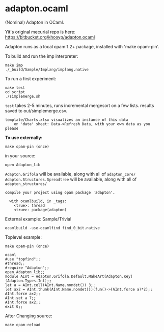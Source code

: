 adapton.ocaml
=============

(Nominal) Adapton in OCaml.

Yit's original mecurial repo is here: https://bitbucket.org/khooyp/adapton.ocaml

Adapton runs as a local opam 1.2+ package, installed with 'make opam-pin'.

To build and run the imp interpreter:

    make imp
    ./_build/Sample/Implang/implang.native

To run a first experiment:

    make test
    cd script
    ./simplemerge.sh

`test` takes 2-5 minutes, runs incremental mergesort on a few lists.
results saved to out/simplemerge.csv.

    template/Charts.xlsx visualizes an instance of this data
        on 'data' sheet: Data->Refresh Data, with your own data as you please

**To use externally:**

    make opam-pin (once)

in your source:

    open Adapton_lib

`Adapton.Grifola` will be available, along with all of `adapton_core/`
`Adapton.Structures.Spreadtree` will be available, along with all of `adapton_structures/`

    compile your project using opam package 'adapton'.

      with ocamlbuild, in _tags:
        <true>: thread
        <true>: package(adapton)

External example: Sample/Trivial

    ocamlbuild -use-ocamlfind find_0_bit.native

Toplevel example:

    make opam-pin (once)

    ocaml
    #use "topfind";;
    #thread;;
    #require "Adapton";;
    open Adapton_lib;;
    module AInt = Adapton.Grifola.Default.MakeArt(Adapton.Key)(Adapton.Types.Int);;
    let a = AInt.cell(AInt.Name.nondet()) 3;;
    let ax2 = AInt.thunk(AInt.Name.nondet())(fun()->(AInt.force a)*2);;
    AInt.force ax2;;
    AInt.set a 7;;
    AInt.force ax2;;
    exit 0;;

After Changing source:

    make opam-reload



